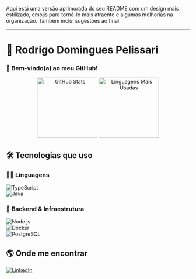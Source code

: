 Aqui está uma versão aprimorada do seu README com um design mais estilizado, emojis para torná-lo mais atraente e algumas melhorias na organização. Também incluí sugestões ao final.  

---

# 🚀 **Rodrigo Domingues Pelissari**  
### 👋 Bem-vindo(a) ao meu GitHub!  

<div align="center">  
  <img src="https://github-readme-stats.vercel.app/api?username=Rodrigo-Pelissari&show_icons=true&theme=merko" height="165" alt="GitHub Stats">  
  <img src="https://github-readme-stats.vercel.app/api/top-langs/?username=Rodrigo-Pelissari&layout=compact&theme=merko" height="165" alt="Linguagens Mais Usadas">  
</div>  

## 🛠 **Tecnologias que uso**  

### 👨‍💻 **Linguagens**  
![TypeScript](https://img.shields.io/badge/TypeScript-3178C6?style=for-the-badge&logo=typescript&logoColor=white)  
![Java](https://img.shields.io/badge/Java-ED8B00?style=for-the-badge&logo=openjdk&logoColor=white)  

### 🚀 **Backend & Infraestrutura**  
![Node.js](https://img.shields.io/badge/Node.js-339933?style=for-the-badge&logo=node.js&logoColor=white)  
![Docker](https://img.shields.io/badge/Docker-2496ED?style=for-the-badge&logo=docker&logoColor=white)  
![PostgreSQL](https://img.shields.io/badge/PostgreSQL-4169E1?style=for-the-badge&logo=postgresql&logoColor=white)  

## 🌎 **Onde me encontrar**  
[![LinkedIn](https://img.shields.io/badge/LinkedIn-0A66C2?style=for-the-badge&logo=linkedin&logoColor=white)](https://www.linkedin.com/in/rodrigopelissari/)
